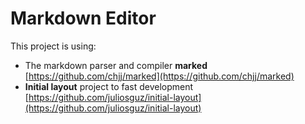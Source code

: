 # Markdown Editor

This project is using: 
- The markdown parser and compiler **marked** [https://github.com/chjj/marked](https://github.com/chjj/marked)
- **Initial layout** project to fast development [https://github.com/juliosguz/initial-layout](https://github.com/juliosguz/initial-layout)